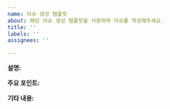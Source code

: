 ```yaml
---
name: 이슈 생성 템플릿
about: 해당 이슈 생성 템플릿을 사용하여 이슈를 작성해주세요.
title: ''
labels: ''
assignees: ''

---
```


<!--
☑️이슈 타이틀: 이슈 설명 ex ) Modal A 구현
☑️이슈는 작은 단위로 해주세요. ex) 하나의 일거리 = 하나의 이슈
☑️이슈 완성 후, PR을 올리기 전 이슈를 PR에 연동 시켜주세요(우측 바의 Development)
☑️다른 팀원의 이슈에도 확인 이모지를 남겨주세요.
☑️label은 enhancement로 자동 설정됩니다. 추가 라벨이 필요할 때는, 목적에 맞게 달아주세요.
 -->

**설명:**

<!-- 💭 본인이 구현해야하는 기능이나 그의 개선점을 명확하고 간결하게 설명해주세요. -->

**주요 포인트:**

<!--  💭 이 기능에서 특별히 고려해야할 부분이 있다면 자유롭게 적어주세요. -->

**기타 내용:**

<!--  💭 기능 제안과 관련된 다른 내용이나 스크린샷 등을 추가해주세요. -->
